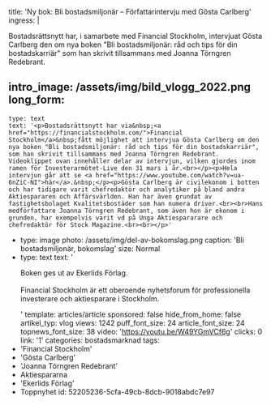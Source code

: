 title: 'Ny bok: Bli bostadsmiljonär – Författarintervju med Gösta Carlberg'
ingress: |
  <p>Bostadsrättsnytt har, i samarbete med Financial Stockholm,<span class="redactor-invisible-space"> intervjuat </span>Gösta Carlberg den om nya boken "Bli bostadsmiljonär: råd och tips för din bostadskarriär" som han skrivit tillsammans med Joanna Törngren Redebrant.
  </p>
  
intro_image: /assets/img/bild_vlogg_2022.png
long_form:
  -
    type: text
    text: '<p>Bostadsrättsnytt har via&nbsp;<a href="https://financialstockholm.com/">Financial Stockholm</a>&nbsp;fått möjlighet att intervjua Gösta Carlberg om den nya boken "Bli bostadsmiljonär: råd och tips för din bostadskarriär", som han skrivit tillsammans med Joanna Törngren Redebrant. Videoklippet ovan innehåller delar av intervjun, vilken gjordes inom ramen för Investerarmötet-Live den 31 mars i år.<br></p><p>Hela intervjun går att se <a href="https://www.youtube.com/watch?v=ua-6nZiC-NI">här</a>.&nbsp;</p><p>Gösta Carlberg är civilekonom i botten och har tidigare varit chefredaktör och analytiker på bland andra Aktiespararen och Affärsvärlden. Han har även grundat av fastighetsbolaget Kvalitetsbostäder som han numera driver.<br><br>Hans medförfattare Joanna Törngren Redebrant, som även hon är ekonom i grunden, har exempelvis varit vd på Unga Aktiespararare och chefredaktör för Stock Magazine.<br><br></p>'
  -
    type: image
    photo: /assets/img/del-av-bokomslag.png
    caption: 'Bli bostadsmiljonär, bokomslag'
    size: Normal
  -
    type: text
    text: '<p>Boken ges ut av Ekerlids Förlag.<br><br>Financial Stockholm är ett oberoende nyhetsforum för professionella investerare och aktiesparare i Stockholm.</p>'
template: articles/article
sponsored: false
hide_from_home: false
artikel_typ: vlog
views: 1242
puff_font_size: 24
article_font_size: 24
topnews_font_size: 38
video: 'https://youtu.be/W49YGmVCf6g'
clicks: 0
link: '1'
categories: bostadsmarknad
tags:
  - 'Financial Stockholm'
  - 'Gösta Carlberg'
  - 'Joanna Törngren Redebrant'
  - Aktiespararna
  - 'Ekerlids Förlag'
  - Toppnyhet
id: 52205236-5cfa-49cb-8dcb-9018abdc7e97
